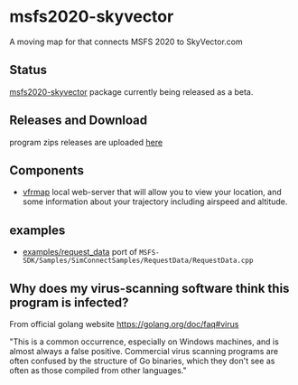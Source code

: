 # msfs2020-skyvector

A moving map for that connects MSFS 2020 to SkyVector.com 

## Status

[msfs2020-skyvector](https://github.com/MoMadenU/msfs2020-skyvector) package currently being released as a beta. 

## Releases and Download

program zips releases are uploaded [here](https://github.com/lian/msfs2020-go/releases)

## Components

* [vfrmap](vfrmap/) local web-server that will allow you to view your location, and some information about your trajectory including airspeed and altitude.

## examples

* [examples/request_data](examples/request_data/) port of `MSFS-SDK/Samples/SimConnectSamples/RequestData/RequestData.cpp`

## Why does my virus-scanning software think this program is infected?

From official golang website https://golang.org/doc/faq#virus

"This is a common occurrence, especially on Windows machines, and is almost always a false positive. Commercial virus scanning programs are often confused by the structure of Go binaries, which they don't see as often as those compiled from other languages."
